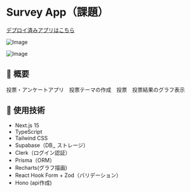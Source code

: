 # Survey App（課題）
[デプロイ済みアプリはこちら](https://new-survey-app-2.vercel.app/)

![Image](https://github.com/user-attachments/assets/87f6e09b-dfda-4cc6-b17e-f276ab6033b8)

![Image](https://github.com/user-attachments/assets/5c6cab7b-b22e-49aa-bbbd-ed19ce06ae15)

## 📄 概要
投票・アンケートアプリ　投票テーマの作成　投票　投票結果のグラフ表示

## 🔧 使用技術
- Next.js 15
- TypeScript
- Tailwind CSS
- Supabase（DB,, ストレージ）
- Clerk（ログイン認証）
- Prisma（ORM）
- Recharts(グラフ描画)
- React Hook Form + Zod（バリデーション）
- Hono (api作成)
